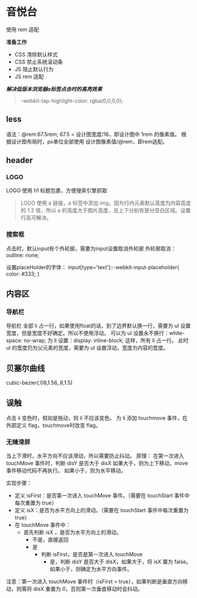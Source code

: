 # 音悦台

使用 rem 适配

**准备工作**
* CSS 清除默认样式
* CSS 禁止系统滚动条
* JS 阻止默认行为
* JS rem 适配

**_解决低版本浏览器a标签点击时的高亮效果_**
> -webkit-tap-highlight-color: rgba(0,0,0,0);

## less

语法：@rem:67.5rem;
67.5 = 设计图宽度/16，即设计图中 1rem 的像素值。
根据设计图布局时，px单位全部使用 设计图像素值/@rem，即rem适配。

## header

### LOGO

LOGO 使用 h1 标题包裹，方便搜索引擎抓取

> LOGO 使用 a 链接，a 标签中添加 img，因为行内元素默认高度为内容高度的 1.2 倍，所以 a 的高度大于图片高度，且上下分别有部分空白区域。设置行高可解决。


### 搜索框

点击时，默认input有个外轮廓，需要为input设置取消外轮廓
外轮廓取消：outline: none;

设置placeHolder的字体：
input[type='text']::-webkit-input-placeholder{
    color: #333;
}

## 内容区

### 导航栏

导航栏 全部 li 占一行，如果使用float的话，到了边界默认换一行，需要为 ul 设置宽度，但是宽度不好确定。所以不使用浮动。
可以为 ul 设置永不换行：white-space: no-wrap;
为 li 设置：display: inline-block;
这样，所有 li 占一行。
此时 ul 的宽度仍为父元素的宽度，需要为 ul 设置浮动，宽度为内容的宽度。

## 贝塞尔曲线

cubic-bezier(.08,1.56,.8,1.5)

## 误触

点击 li 变色时，假如是拖动，则 li 不应该变色。
为 li 添加 touchmove 事件，在外部定义 flag，touchmove时改变 flag。

### 无缝滑屏

当上下滑时，水平方向不应该滑动，所以需要防止抖动。
原理：
	在第一次进入 touchMove 事件时，判断 disY 是否大于 disX
		如果大于，则为上下移动，move 事件移动代码不再执行。
		如果小于，则为水平移动。
	
实现步骤：

* 定义 isFirst：是否第一次进入 touchMove 事件。（需要在 touchStart 事件中每次重置为 true）
* 定义 isX：是否为水平方向上的滑动。（需要在 touchStart 事件中每次重置为 true）
* 在 touchMove 事件中：
	* 首先判断 isX ，是否为水平方向上的滑动。
	 	* 不是，直接返回
	 	* 是
	 		* 判断 isFirst，是否是第一次进入 touchMove
	 			* 是，判断 disY 是否大于 disX，如果大于，将 isX 置为 false。如果小于，则确定为水平方向事件。
 
 注意：第一次进入 touchMove 事件时（isFirst = true），如果判断是垂直方向移动，则需将 disX 重置为 0，否则第一次垂直移动时会抖动。


